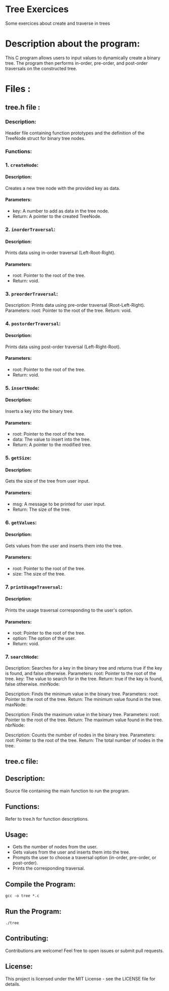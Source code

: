 # Tree Exercices
Some exercices about create and traverse in trees

# Description about the program:
This C program allows users to input values to dynamically create a binary tree. 
The program then performs in-order, pre-order, and post-order traversals on the constructed tree.

# Files :
## tree.h file :
### Description: 
Header file containing function prototypes and the definition of the TreeNode struct for binary tree nodes.
### Functions:

### 1. `createNode`:
#### Description: 
Creates a new tree node with the provided key as data.
#### Parameters:
* key: A number to add as data in the tree node.
* Return: A pointer to the created TreeNode.

### 2. `inorderTraversal`:

#### Description:
Prints data using in-order traversal (Left-Root-Right).
#### Parameters:
* root: Pointer to the root of the tree.
* Return: void.

### 3. `preorderTraversal`:

Description: Prints data using pre-order traversal (Root-Left-Right).
Parameters:
root: Pointer to the root of the tree.
Return: void.
### 4. `postorderTraversal`:

#### Description:
Prints data using post-order traversal (Left-Right-Root).
#### Parameters:
* root: Pointer to the root of the tree.
* Return: void.
### 5. `insertNode`:

#### Description:
Inserts a key into the binary tree.
#### Parameters:
* root: Pointer to the root of the tree.
* data: The value to insert into the tree.
* Return: A pointer to the modified tree.
  
### 5. `getSize`:

#### Description:
Gets the size of the tree from user input.
#### Parameters:
* msg: A message to be printed for user input.
* Return: The size of the tree.

### 6. `getValues`:

#### Description:
Gets values from the user and inserts them into the tree.
#### Parameters:
* root: Pointer to the root of the tree.
* size: The size of the tree.


### 7. `printUsageTraversal`:
#### Description:
Prints the usage traversal corresponding to the user's option.
#### Parameters:
* root: Pointer to the root of the tree.
* option: The option of the user.
* Return: void.


### 7. `searchNode`:

Description: Searches for a key in the binary tree and returns true if the key is found, and false otherwise.
Parameters:
root: Pointer to the root of the tree.
key: The value to search for in the tree.
Return: true if the key is found, false otherwise.
minNode:

Description: Finds the minimum value in the binary tree.
Parameters:
root: Pointer to the root of the tree.
Return: The minimum value found in the tree.
maxNode:

Description: Finds the maximum value in the binary tree.
Parameters:
root: Pointer to the root of the tree.
Return: The maximum value found in the tree.
nbrNode:

Description: Counts the number of nodes in the binary tree.
Parameters:
root: Pointer to the root of the tree.
Return: The total number of nodes in the tree.

## tree.c file:
## Description: 
Source file containing the main function to run the program.

## Functions: 
Refer to tree.h for function descriptions.


## Usage:
* Gets the number of nodes from the user.
* Gets values from the user and inserts them into the tree.
* Prompts the user to choose a traversal option (in-order, pre-order, or post-order).
* Prints the corresponding traversal.


## Compile the Program:
```
gcc -o tree *.c
```

## Run the Program:
```
./tree
```

## Contributing:
Contributions are welcome! Feel free to open issues or submit pull requests.

## License:
This project is licensed under the MIT License - see the LICENSE file for details.
